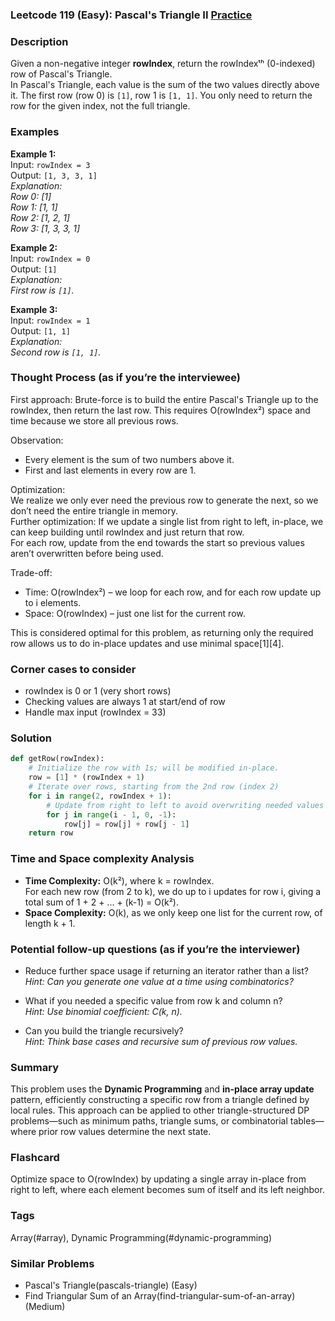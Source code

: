 ### Leetcode 119 (Easy): Pascal's Triangle II [Practice](https://leetcode.com/problems/pascals-triangle-ii)

### Description  
Given a non-negative integer **rowIndex**, return the rowIndexᵗʰ (0-indexed) row of Pascal's Triangle.  
In Pascal's Triangle, each value is the sum of the two values directly above it. The first row (row 0) is `[1]`, row 1 is `[1, 1]`. You only need to return the row for the given index, not the full triangle.

### Examples  

**Example 1:**  
Input: `rowIndex = 3`  
Output: `[1, 3, 3, 1]`  
*Explanation:  
Row 0: [1]  
Row 1: [1, 1]  
Row 2: [1, 2, 1]  
Row 3: [1, 3, 3, 1]*

**Example 2:**  
Input: `rowIndex = 0`  
Output: `[1]`  
*Explanation:  
First row is `[1]`.*

**Example 3:**  
Input: `rowIndex = 1`  
Output: `[1, 1]`  
*Explanation:  
Second row is `[1, 1]`.*

### Thought Process (as if you’re the interviewee)  
First approach: Brute-force is to build the entire Pascal's Triangle up to the rowIndex, then return the last row. This requires O(rowIndex²) space and time because we store all previous rows.

Observation:  
- Every element is the sum of two numbers above it.
- First and last elements in every row are 1.

Optimization:  
We realize we only ever need the previous row to generate the next, so we don’t need the entire triangle in memory.  
Further optimization: If we update a single list from right to left, in-place, we can keep building until rowIndex and just return that row.  
For each row, update from the end towards the start so previous values aren’t overwritten before being used.

Trade-off:  
- Time: O(rowIndex²) – we loop for each row, and for each row update up to i elements.
- Space: O(rowIndex) – just one list for the current row.

This is considered optimal for this problem, as returning only the required row allows us to do in-place updates and use minimal space[1][4].

### Corner cases to consider  
- rowIndex is 0 or 1 (very short rows)
- Checking values are always 1 at start/end of row
- Handle max input (rowIndex = 33)

### Solution

```python
def getRow(rowIndex):
    # Initialize the row with 1s; will be modified in-place.
    row = [1] * (rowIndex + 1)
    # Iterate over rows, starting from the 2nd row (index 2)
    for i in range(2, rowIndex + 1):
        # Update from right to left to avoid overwriting needed values
        for j in range(i - 1, 0, -1):
            row[j] = row[j] + row[j - 1]
    return row
```

### Time and Space complexity Analysis  

- **Time Complexity:** O(k²), where k = rowIndex.  
  For each new row (from 2 to k), we do up to i updates for row i, giving a total sum of 1 + 2 + ... + (k-1) = O(k²).
- **Space Complexity:** O(k), as we only keep one list for the current row, of length k + 1.

### Potential follow-up questions (as if you’re the interviewer)  

- Reduce further space usage if returning an iterator rather than a list?  
  *Hint: Can you generate one value at a time using combinatorics?*

- What if you needed a specific value from row k and column n?  
  *Hint: Use binomial coefficient: C(k, n).*

- Can you build the triangle recursively?  
  *Hint: Think base cases and recursive sum of previous row values.*

### Summary
This problem uses the **Dynamic Programming** and **in-place array update** pattern, efficiently constructing a specific row from a triangle defined by local rules. This approach can be applied to other triangle-structured DP problems—such as minimum paths, triangle sums, or combinatorial tables—where prior row values determine the next state.


### Flashcard
Optimize space to O(rowIndex) by updating a single array in-place from right to left, where each element becomes sum of itself and its left neighbor.

### Tags
Array(#array), Dynamic Programming(#dynamic-programming)

### Similar Problems
- Pascal's Triangle(pascals-triangle) (Easy)
- Find Triangular Sum of an Array(find-triangular-sum-of-an-array) (Medium)